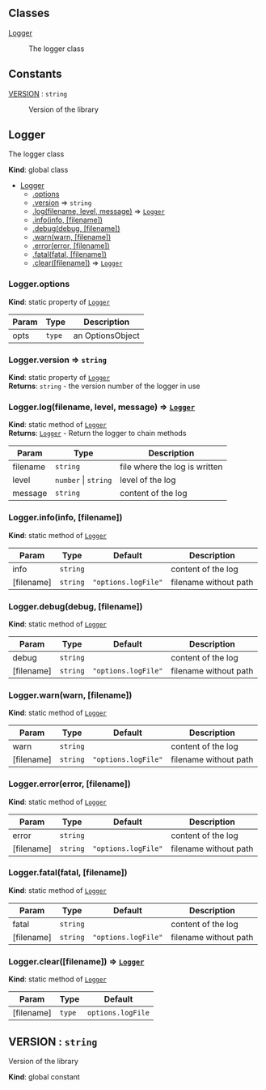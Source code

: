 ## Classes

<dl>
<dt><a href="#Logger">Logger</a></dt>
<dd><p>The logger class</p>
</dd>
</dl>

## Constants

<dl>
<dt><a href="#VERSION">VERSION</a> : <code>string</code></dt>
<dd><p>Version of the library</p>
</dd>
</dl>

<a name="Logger"></a>

## Logger
The logger class

**Kind**: global class  

* [Logger](#Logger)
    * [.options](#Logger.options)
    * [.version](#Logger.version) ⇒ <code>string</code>
    * [.log(filename, level, message)](#Logger.log) ⇒ [<code>Logger</code>](#Logger)
    * [.info(info, [filename])](#Logger.info)
    * [.debug(debug, [filename])](#Logger.debug)
    * [.warn(warn, [filename])](#Logger.warn)
    * [.error(error, [filename])](#Logger.error)
    * [.fatal(fatal, [filename])](#Logger.fatal)
    * [.clear([filename])](#Logger.clear) ⇒ [<code>Logger</code>](#Logger)

<a name="Logger.options"></a>

### Logger.options
**Kind**: static property of [<code>Logger</code>](#Logger)  

| Param | Type | Description |
| --- | --- | --- |
| opts | <code>type</code> | an OptionsObject |

<a name="Logger.version"></a>

### Logger.version ⇒ <code>string</code>
**Kind**: static property of [<code>Logger</code>](#Logger)  
**Returns**: <code>string</code> - the version number of the logger in use  
<a name="Logger.log"></a>

### Logger.log(filename, level, message) ⇒ [<code>Logger</code>](#Logger)
**Kind**: static method of [<code>Logger</code>](#Logger)  
**Returns**: [<code>Logger</code>](#Logger) - Return the logger to chain methods  

| Param | Type | Description |
| --- | --- | --- |
| filename | <code>string</code> | file where the log is written |
| level | <code>number</code> \| <code>string</code> | level of the log |
| message | <code>string</code> | content of the log |

<a name="Logger.info"></a>

### Logger.info(info, [filename])
**Kind**: static method of [<code>Logger</code>](#Logger)  

| Param | Type | Default | Description |
| --- | --- | --- | --- |
| info | <code>string</code> |  | content of the log |
| [filename] | <code>string</code> | <code>&quot;options.logFile&quot;</code> | filename without path |

<a name="Logger.debug"></a>

### Logger.debug(debug, [filename])
**Kind**: static method of [<code>Logger</code>](#Logger)  

| Param | Type | Default | Description |
| --- | --- | --- | --- |
| debug | <code>string</code> |  | content of the log |
| [filename] | <code>string</code> | <code>&quot;options.logFile&quot;</code> | filename without path |

<a name="Logger.warn"></a>

### Logger.warn(warn, [filename])
**Kind**: static method of [<code>Logger</code>](#Logger)  

| Param | Type | Default | Description |
| --- | --- | --- | --- |
| warn | <code>string</code> |  | content of the log |
| [filename] | <code>string</code> | <code>&quot;options.logFile&quot;</code> | filename without path |

<a name="Logger.error"></a>

### Logger.error(error, [filename])
**Kind**: static method of [<code>Logger</code>](#Logger)  

| Param | Type | Default | Description |
| --- | --- | --- | --- |
| error | <code>string</code> |  | content of the log |
| [filename] | <code>string</code> | <code>&quot;options.logFile&quot;</code> | filename without path |

<a name="Logger.fatal"></a>

### Logger.fatal(fatal, [filename])
**Kind**: static method of [<code>Logger</code>](#Logger)  

| Param | Type | Default | Description |
| --- | --- | --- | --- |
| fatal | <code>string</code> |  | content of the log |
| [filename] | <code>string</code> | <code>&quot;options.logFile&quot;</code> | filename without path |

<a name="Logger.clear"></a>

### Logger.clear([filename]) ⇒ [<code>Logger</code>](#Logger)
**Kind**: static method of [<code>Logger</code>](#Logger)  

| Param | Type | Default |
| --- | --- | --- |
| [filename] | <code>type</code> | <code>options.logFile</code> | 

<a name="VERSION"></a>

## VERSION : <code>string</code>
Version of the library

**Kind**: global constant  
